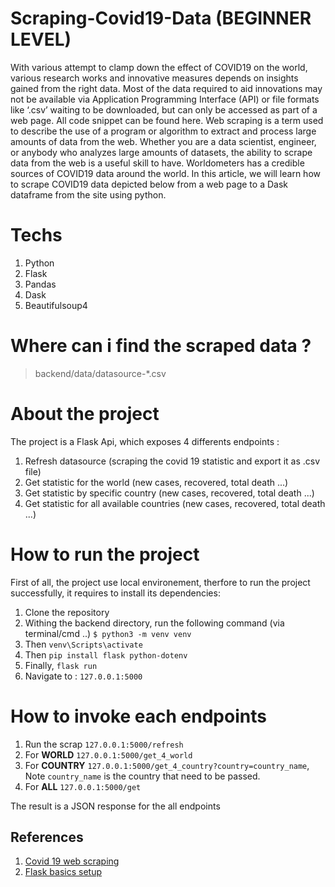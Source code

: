 # Scraping-Covid19-Data (BEGINNER LEVEL)
With various attempt to clamp down the effect of COVID19 on the world, various research works and innovative measures depends on insights gained from the right data. Most of the data required to aid innovations may not be available via Application Programming Interface (API) or file formats like ‘.csv’ waiting to be downloaded, but can only be accessed as part of a web page. All code snippet can be found here.
Web scraping is a term used to describe the use of a program or algorithm to extract and process large amounts of data from the web. Whether you are a data scientist, engineer, or anybody who analyzes large amounts of datasets, the ability to scrape data from the web is a useful skill to have.
Worldometers has a credible sources of COVID19 data around the world. In this article, we will learn how to scrape COVID19 data depicted below from a web page to a Dask dataframe from the site using python.

# Techs
1. Python
2. Flask
3. Pandas
4. Dask
5. Beautifulsoup4

# Where can i find the scraped data ?
> backend/data/datasource-*.csv

# About the project
The project is a Flask Api, which exposes 4 differents endpoints :
1. Refresh datasource (scraping the covid 19 statistic and export it as .csv file)
2. Get statistic for the world (new cases, recovered, total death ...)
3. Get statistic by specific country (new cases, recovered, total death ...)
4. Get statistic for all available countries (new cases, recovered, total death ...)

# How to run the project
First of all, the project use local environement, therfore to run the project successfully, it requires to install its dependencies:
1. Clone the repository 
2. Withing the backend directory, run the following command (via terminal/cmd ..)
    `$ python3 -m venv venv`
3. Then
    `venv\Scripts\activate`
4. Then
    `pip install flask python-dotenv`
5. Finally,
    `flask run`
6. Navigate to :
    `127.0.0.1:5000`


# How to invoke each endpoints
1. Run the scrap `127.0.0.1:5000/refresh`
2. For **WORLD** `127.0.0.1:5000/get_4_world`
3. For **COUNTRY** `127.0.0.1:5000/get_4_country?country=country_name`, Note `country_name` is the country that need to be passed.
4. For **ALL** `127.0.0.1:5000/get`

The result is a JSON response for the all endpoints



## References
1. [Covid 19 web scraping](https://towardsdatascience.com/scraping-covid19-data-using-python-80120eb5eb66) 
2. [Flask basics setup](https://blog.miguelgrinberg.com/post/how-to-create-a-react--flask-project)
